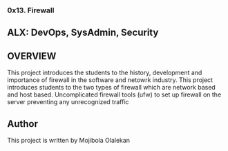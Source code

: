 ### 0x13. Firewall
## ALX: DevOps, SysAdmin, Security

## OVERVIEW
This project introduces the students to the history, development and importance of firewall in the software and netowrk industry. This project introduces students to the two types of firewall which are network based and host based. Uncomplicated firewall tools (ufw) to set up firewall on the server preventing any unrecognized traffic


## Author
This project is written by Mojibola Olalekan
